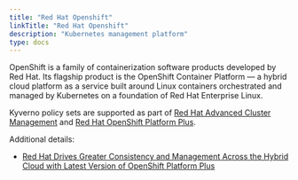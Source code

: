 ```yaml
---
title: "Red Hat Openshift"
linkTitle: "Red Hat Openshift"
description: "Kubernetes management platform"
type: docs
---
```


OpenShift is a family of containerization software products developed by Red Hat. Its flagship product is the OpenShift Container Platform — a hybrid cloud platform as a service built around Linux containers orchestrated and managed by Kubernetes on a foundation of Red Hat Enterprise Linux.

Kyverno policy sets are supported as part of [Red Hat Advanced Cluster Management](https://access.redhat.com/products/red-hat-advanced-cluster-management-for-kubernetes) and [Red Hat OpenShift Platform Plus](https://www.redhat.com/en/technologies/cloud-computing/openshift/platform-plus). 

Additional details:
* [Red Hat Drives Greater Consistency and Management Across the Hybrid Cloud with Latest Version of OpenShift Platform Plus](https://www.redhat.com/en/about/press-releases/red-hat-drives-greater-consistency-and-management-across-the-hybrid-cloud-with-latest-version-of-openshift-platform-plus)


